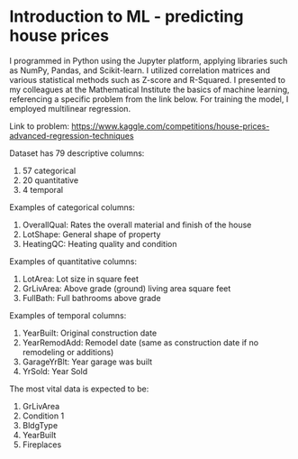 # Introduction to ML - predicting house prices

I programmed in Python using the Jupyter platform, applying libraries such as NumPy, Pandas, and Scikit-learn. I utilized correlation matrices and various statistical methods such as Z-score and R-Squared. I presented to my colleagues at the Mathematical Institute the basics of machine learning, referencing a specific problem from the link below. For training the model, I employed multilinear regression.

Link to problem:
https://www.kaggle.com/competitions/house-prices-advanced-regression-techniques

Dataset has 79 descriptive columns:
1. 57 categorical
2. 20 quantitative
3. 4 temporal

Examples of categorical columns:
1. OverallQual: Rates the overall material and finish of the house
2. LotShape: General shape of property
3. HeatingQC: Heating quality and condition

Examples of quantitative columns:
1. LotArea: Lot size in square feet
2. GrLivArea: Above grade (ground) living area square feet
3. FullBath: Full bathrooms above grade

Examples of temporal columns:
1. YearBuilt: Original construction date
2. YearRemodAdd: Remodel date (same as construction date if no remodeling or additions)
3. GarageYrBlt: Year garage was built
4. YrSold: Year Sold

The most vital data is expected to be:
  1. GrLivArea
  2. Condition 1
  3. BldgType
  4. YearBuilt
  5. Fireplaces
